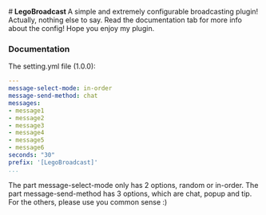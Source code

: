 #<b> LegoBroadcast </b>
A simple and extremely configurable broadcasting plugin! 
Actually, nothing else to say. Read the documentation tab for more info about the config!
Hope you enjoy my plugin.

### Documentation
The setting.yml file (1.0.0):
```yaml
---
message-select-mode: in-order
message-send-method: chat
messages:
- message1
- message2
- message3
- message4
- message5
- message6
seconds: "30"
prefix: '[LegoBroadcast]'
...
```
The part message-select-mode only has 2 options, random or in-order.
The part message-send-method has 3 options, which are chat, popup and tip.
For the others, please use you common sense :)
